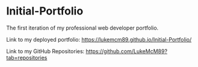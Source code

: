 # Initial-Portfolio
The first iteration of my professional web developer portfolio. 

Link to my deployed portfolio: https://lukemcm89.github.io/Initial-Portfolio/

Link to my GitHub Repositories: https://github.com/LukeMcM89?tab=repositories
